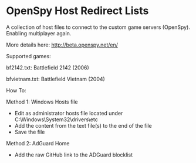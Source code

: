 # OpenSpy Host Redirect Lists

A collection of host files to connect to the custom game servers (OpenSpy).
Enabling multiplayer again.

More details here: http://beta.openspy.net/en/

Supported games:

bf2142.txt: Battlefield 2142 (2006)

bfvietnam.txt: Battlefield Vietnam (2004)

How To:

Method 1: Windows Hosts file
- Edit as administrator hosts file located under C:\Windows\System32\drivers\etc
- Add the content from the text file(s) to the end of the file
- Save the file

Method 2: AdGuard Home
- Add the raw GitHub link to the ADGuard blocklist
